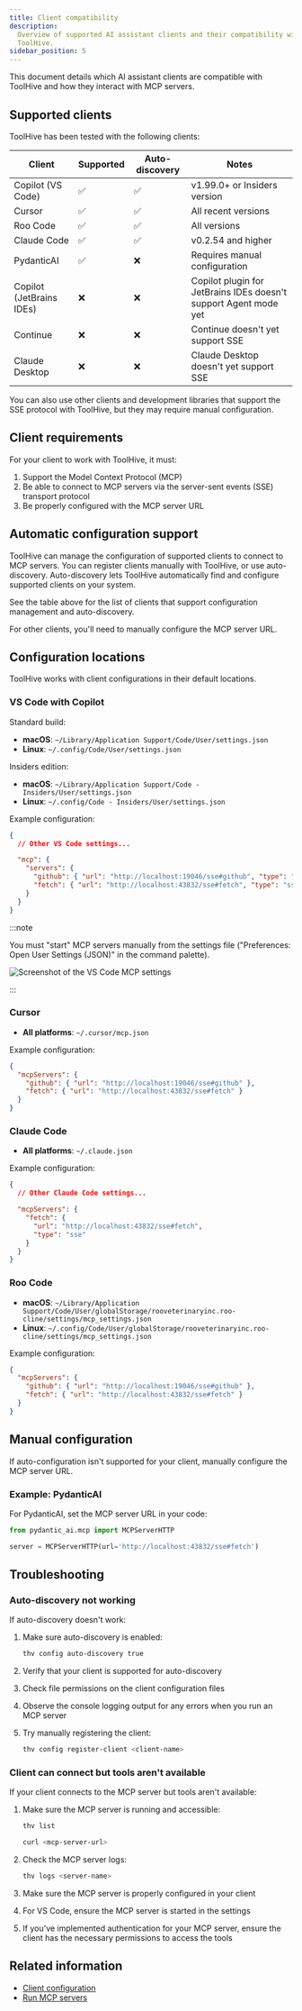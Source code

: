 ```yaml
---
title: Client compatibility
description:
  Overview of supported AI assistant clients and their compatibility with
  ToolHive.
sidebar_position: 5
---
```


This document details which AI assistant clients are compatible with ToolHive
and how they interact with MCP servers.

## Supported clients

ToolHive has been tested with the following clients:

| Client                   | Supported | Auto-discovery | Notes                                                            |
| ------------------------ | --------- | -------------- | ---------------------------------------------------------------- |
| Copilot (VS Code)        | ✅        | ✅             | v1.99.0+ or Insiders version                                     |
| Cursor                   | ✅        | ✅             | All recent versions                                              |
| Roo Code                 | ✅        | ✅             | All versions                                                     |
| Claude Code              | ✅        | ✅             | v0.2.54 and higher                                               |
| PydanticAI               | ✅        | ❌             | Requires manual configuration                                    |
| Copilot (JetBrains IDEs) | ❌        | ❌             | Copilot plugin for JetBrains IDEs doesn't support Agent mode yet |
| Continue                 | ❌        | ❌             | Continue doesn't yet support SSE                                 |
| Claude Desktop           | ❌        | ❌             | Claude Desktop doesn't yet support SSE                           |

You can also use other clients and development libraries that support the SSE
protocol with ToolHive, but they may require manual configuration.

## Client requirements

For your client to work with ToolHive, it must:

1. Support the Model Context Protocol (MCP)
2. Be able to connect to MCP servers via the server-sent events (SSE) transport
   protocol
3. Be properly configured with the MCP server URL

## Automatic configuration support

ToolHive can manage the configuration of supported clients to connect to MCP
servers. You can register clients manually with ToolHive, or use auto-discovery.
Auto-discovery lets ToolHive automatically find and configure supported clients
on your system.

See the table above for the list of clients that support configuration
management and auto-discovery.

For other clients, you'll need to manually configure the MCP server URL.

## Configuration locations

ToolHive works with client configurations in their default locations.

### VS Code with Copilot

Standard build:

- **macOS**: `~/Library/Application Support/Code/User/settings.json`
- **Linux**: `~/.config/Code/User/settings.json`

Insiders edition:

- **macOS**: `~/Library/Application Support/Code - Insiders/User/settings.json`
- **Linux**: `~/.config/Code - Insiders/User/settings.json`

Example configuration:

```json
{
  // Other VS Code settings...

  "mcp": {
    "servers": {
      "github": { "url": "http://localhost:19046/sse#github", "type": "sse" },
      "fetch": { "url": "http://localhost:43832/sse#fetch", "type": "sse" }
    }
  }
}
```

:::note

You must "start" MCP servers manually from the settings file ("Preferences: Open
User Settings (JSON)" in the command palette).

![Screenshot of the VS Code MCP settings](/img/toolhive/vscode-mcp-start.webp)

:::

### Cursor

- **All platforms**: `~/.cursor/mcp.json`

Example configuration:

```json
{
  "mcpServers": {
    "github": { "url": "http://localhost:19046/sse#github" },
    "fetch": { "url": "http://localhost:43832/sse#fetch" }
  }
}
```

### Claude Code

- **All platforms**: `~/.claude.json`

Example configuration:

```json
{
  // Other Claude Code settings...

  "mcpServers": {
    "fetch": {
      "url": "http://localhost:43832/sse#fetch",
      "type": "sse"
    }
  }
}
```

### Roo Code

- **macOS**:
  `~/Library/Application Support/Code/User/globalStorage/rooveterinaryinc.roo-cline/settings/mcp_settings.json`
- **Linux**:
  `~/.config/Code/User/globalStorage/rooveterinaryinc.roo-cline/settings/mcp_settings.json`

Example configuration:

```json
{
  "mcpServers": {
    "github": { "url": "http://localhost:19046/sse#github" },
    "fetch": { "url": "http://localhost:43832/sse#fetch" }
  }
}
```

## Manual configuration

If auto-configuration isn't supported for your client, manually configure the
MCP server URL.

### Example: PydanticAI

For PydanticAI, set the MCP server URL in your code:

```python
from pydantic_ai.mcp import MCPServerHTTP

server = MCPServerHTTP(url='http://localhost:43832/sse#fetch')
```

## Troubleshooting

### Auto-discovery not working

If auto-discovery doesn't work:

1. Make sure auto-discovery is enabled:

   ```bash
   thv config auto-discovery true
   ```

2. Verify that your client is supported for auto-discovery
3. Check file permissions on the client configuration files
4. Observe the console logging output for any errors when you run an MCP server
5. Try manually registering the client:

   ```bash
   thv config register-client <client-name>
   ```

### Client can connect but tools aren't available

If your client connects to the MCP server but tools aren't available:

1. Make sure the MCP server is running and accessible:

   ```bash
   thv list

   curl <mcp-server-url>
   ```

2. Check the MCP server logs:

   ```bash
   thv logs <server-name>
   ```

3. Make sure the MCP server is properly configured in your client
4. For VS Code, ensure the MCP server is started in the settings
5. If you've implemented authentication for your MCP server, ensure the client
   has the necessary permissions to access the tools

## Related information

- [Client configuration](../how-to/client-configuration.md)
- [Run MCP servers](../how-to/run-mcp-servers.mdx)
